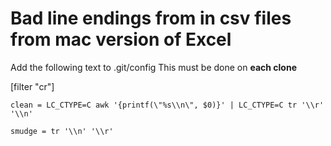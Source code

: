 
# Bad line endings from in csv files from mac version of Excel #
Add the following text to .git/config
This must be done on **each clone**

[filter "cr"]

    clean = LC_CTYPE=C awk '{printf(\"%s\\n\", $0)}' | LC_CTYPE=C tr '\\r' '\\n'

    smudge = tr '\\n' '\\r'

